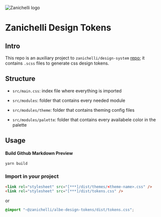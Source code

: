 ![Zanichelli logo](https://www.zanichelli.it/static/zanichelli/templates/zanichelli/_template_style/images/logo-print.png)

# Zanichelli Design Tokens

## Intro
This repo is an auxiliary project to `zanichelli/design-system` [repo](https://github.com/ZanichelliEditore/design-system); it contains `.scss` files to generate css design tokens.

## Structure

- `src/main.css`:
  index file where everything is imported

- `src/modules`:
  folder that contains every needed module

- `src/modules/theme`:
  folder that contains theming config files

- `src/modules/palette`:
  folder that contains every availabele color in the palette

## Usage

#### Build Github Markdown Preview

```bash
yarn build
```

### Import in your project
```html
<link rel="stylesheet" src="[***]/dist/themes/<theme-name>.css" />
<link rel="stylesheet" src="[***]/dist/tokens.css" />
```

or
```css
@import "~@zanichelli/albe-design-tokens/dist/tokens.css";
```
